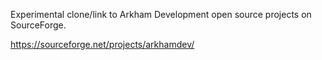 Experimental clone/link to Arkham Development open source projects on SourceForge.

https://sourceforge.net/projects/arkhamdev/
